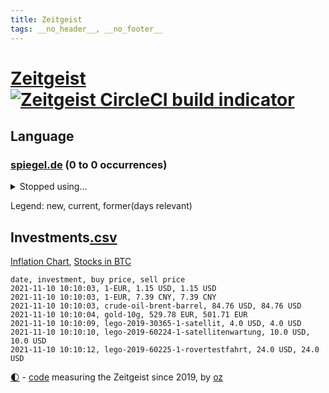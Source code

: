 ```yaml
---
title: Zeitgeist
tags: __no_header__, __no_footer__
---
```


# [Zeitgeist](https://oliz.io/zeitgeist/) [![Zeitgeist CircleCI build indicator](https://circleci.com/gh/ooz/zeitgeist.svg?style=shield)](https://circleci.com/gh/ooz/zeitgeist)

## Language

<h3><a href="https://www.spiegel.de" target="_blank">spiegel.de</a> (0 to 0 occurrences)</h3>
<p style="font-family:monospace">
</p>
<details>
<summary>Stopped using...</summary>
<p class="former" style="font-size:12pt">
geschrieben(391) kapitän(391) analyse(390) entscheidungen(390) ideen(390) franziska(389) gewissen(389) giffey(389) philippinen(389) stars(389) interessiert(388) mario(388) schoss(388) verlief(388) beantragen(387) erfolgreiche(387) erneuter(387) erstaunlich(387) gemeinden(387) kalifornien(387) kandidatinnen(387) konzernchef(387) legendären(387) maß(387) österreichischen(387) christoph(386) erhoben(386) geduld(386) gefährden(386) gekürt(386) gelernt(386) gerecht(386) islamischer(386) jüngsten(386) leitung(386) lufthansa(386) marcel(386) misshandelt(386) scheiterte(386) spätestens(386) unrecht(386) vertreten(386) wald(386) ehren(385) erscheinen(385) literatur(385) magdeburg(385) maria(385) massiv(385) reiche(385) spielten(385) tode(385) usbehörden(385) usjustizministerium(385) volker(385) wofür(385) zensur(385) 99(384) anerkennen(384) beweisen(384) france(384) ikone(384) insekten(384) mordfall(384) persönliche(384) reiner(384) richten(384) ringt(384) russell(384) verwirrung(384) youtube(384) zurückgetreten(384) überzeugt(384) altmaier(383) astrazeneca(383) b(383) depressionen(383) flughäfen(383) harter(383) haseloff(383) hunde(383) kassiert(383) mutige(383) stärken(383) turin(383) umstritten(383) verzweifelt(383) zugunsten(383) asiatischen(382) bundesamt(382) coronaschnelltests(382) dreht(382) einstigen(382) einzelne(382) engagement(382) hauses(382) institut(382) konflikte(382) räumen(382) schlimmsten(382) spaniens(382) tieren(382) vermeintliche(382) zunehmende(382) arbeitsbedingungen(381) beeinflussen(381) besseren(381) dahin(381) digitaler(381) erziehung(381) fabrik(381) fernen(381) geklärt(381) grünheide(381) massiver(381) reden(381) schnee(381) südkorea(381) terrormiliz(381) umsetzen(381) zeuge(381) ärzten(381) doku(380) fauci(380) geschlagen(380) kleiner(380) kleines(380) liege(380) länderchefs(380) mars(380) normalität(380) offensive(380) spanischen(380) stanley(380) usregierung(380) verbietet(380) 125(379) 37(379) atem(379) beklagen(379) besserung(379) bewährung(379) einzug(379) menschenrechte(379) radsport(379) times(379) trainieren(379) umstrittener(379) weißen(379) anschläge(378) arbeitgeber(378) finanzaufsicht(378) gelsenkirchen(378) härter(378) kompliziert(378) prinzessin(378) recherchen(378) toren(378) österreicher(378) 11000(377) aufgehoben(377) bilden(377) freund(377) hölle(377) kippen(377) klein(377) oma(377) richtige(377) sächsischen(377) 1945(376) auswertung(376) beschluss(376) emotionalen(376) fahrrad(376) galten(376) lebt(376) modell(376) parlamentswahl(376) regt(376) umfragen(376) usschauspielerin(376) 52(375) anja(375) freunden(375) geheimnis(375) halbfinale(375) unseren(375) vorzeitige(375) vorübergehend(375) zwischenzeitlich(375) erfuhr(374) gestrichen(374) grundgesetz(374) jahrhundert(374) leitet(374) nachspiel(374) schwachen(374) sexuell(374) stellten(374) unterricht(374) virologen(374) aufgegeben(373) aufschwung(373) billie(373) entscheidend(373) erfunden(373) etliche(373) jene(373) klassiker(373) maximilian(373) reporter(373) schlicht(373) sports(373) verteidigen(373) zuversichtlich(373) überholt(373) aufstellen(372) ausmaß(372) crash(372) dominic(372) einsetzen(372) geprüft(372) mick(372) rechtsaußen(372) schwierig(372) verteilung(372) christdemokraten(371) deutsches(371) ereignisse(371) porsche(371) spiegeltitelstory(371) verband(371) volle(371) vorjahr(371) enge(370) entsetzt(370) fake(370) fakten(370) form(370) hürden(370) meist(370) quer(370) schnellste(370) barbara(369) dar(369) demokratische(369) frachter(369) offizielle(369) reagierten(369) überlebende(369) auslösen(368) konsum(368) patient(368) verläufen(368) zahlte(368) zurücktreten(368) jürgen(367) mangel(367) ministerium(367) verklagen(367) 17jährige(366) kate(366) manipulierte(366) pipeline(366) womit(366) aufarbeitung(365) beantragt(365) jahrestag(365) mobile(365) nase(365) schumacher(365) säugling(365) 25jährigen(364) außerhalb(364) defensive(364) gesundheitsministerium(364) iphone(364) rechtzeitig(364) gekämpft(363) kevin(363) krawallen(363) sydney(363) großem(362) verhandeln(362) feuert(361) hinten(361) ähnliche(361) spenden(360) bürgerkrieg(359) erzielte(359) fehlern(359) journalist(359) nationalteam(359) präsenzunterricht(359) schrecken(359) älter(359) kippt(358) verheerend(358) analysiert(357) erwachsenen(357) landwirtschaft(357) america(356) beweise(356) einschränkung(356) versagen(356) drin(355) insolvenz(355) stört(355) äußerte(355) halbe(354) sprachen(354) tansania(353) angehörige(352) ausgeweitet(352) justin(350) skizziert(350) verfassungsgericht(350) wendet(350) hinweis(348) mischung(348) vermissten(348) dr(347) krisen(347) usbundesstaaten(347) benötigte(346) flughafens(346) intelligenz(346) kleinkind(345) rodrigo(345) runden(345) flüchtete(343) gefecht(343) missachtung(343) anschlägen(342) beobachtung(342) georg(342) gläubige(341) knacken(341) schottische(341) erhöhung(340) tyson(339) gesundheitliche(338) kontert(338) divers(337) laufbahn(337) verhinderte(337) vorgenommen(337) geflohen(336) sammelte(336) mittelpunkt(335) nächstes(335) dorf(334) trick(334) zeitung(334) betrieben(333) klarheit(332) bbc(331) nebenwirkungen(331) rückgängig(330) tragischen(330) 56(329) eingeliefert(328) existenz(328) fremden(327) gesetzlichen(327) empfinden(326) sammeln(325) theoretisch(322) riesigen(321) würdigung(320) schach(319) bestechung(318) schadensersatz(318) verweigerte(318) 32jährigen(317) politischer(317) inhaltlich(316) hartz(310) interviews(308) vertrauten(308) rächen(307) kilo(306) rekorde(306) kolleginnen(305) seniorin(304) souveränität(304) bundestagsabgeordnete(303) katzen(303) motivation(302) nordosten(301) berichtete(296) karolina(295) heidelberg(294) saisonende(294) harmlos(293) louis(292) adler(290) stationiert(288) heimatland(287) dosis(286) aufgebot(282) testpflicht(281) ausbeutung(280) iv(280) jagt(278) cent(277) infos(276) sehe(272) dokumentieren(271) nachbarland(271) lego(270) wiedervereinigung(270) amazons(268) radsportler(268) sondersitzung(268) erleichtert(265) verheißt(265) bergsteiger(263) gelöscht(263) expräsidenten(258) hubert(256) rüdiger(256) estland(255) staatsschutz(255) ausstellung(254) vorfälle(254) macher(253) v(252) geschrumpft(251) kannte(251) belästigt(250) geiselnahme(250) soldatinnen(250) stärkste(250) großstädten(248) konkreten(248) regierungsbildung(248) indiens(247) italiener(247) direkten(245) medaille(242) günstig(240) bischof(239) recherchiert(239) belgier(237) abbringen(236) bürgerrechtler(236) hilferuf(236) marsmission(235) duterte(230) universitäten(230) ausländischen(229) geimpften(229) orte(228) wildnis(228) paaren(227) tierschützer(227) 13jährigen(224) niemals(224) gebildet(221) redaktion(221) bälle(218) abgeschnitten(214) ermittlungsverfahren(213) topfavorit(213) tvinterview(213) erteilte(211) anzutreten(210) ausrichten(210) campus(209) wunde(208) sexuellem(204) forciert(203) mitverantwortlich(203) kanadischen(200) kellner(197) zoff(197) modellprojekt(196) geehrt(191) schwimmstar(190) pflegen(187) zufriedener(187) gnabry(186) nett(183) tempolimit(183) brian(182) massachusetts(180) loben(179) japanischen(178) ladesäulen(178) raúl(177) komme(176) motorrad(176) reichtum(175) steuerreform(171) raumfahrt(170) vertraut(170) blue(169) erzürnt(169) origin(169) abgezogen(168) besonderes(166) rekonstruktion(162) übten(162) philippinischen(161) verfassungsgerichts(161) zurückzukehren(161) ausgewählt(159) berücksichtigt(159) verfilmung(159) mögliches(158) randale(158) fronten(156) litten(156) ängste(155) bundesfinanzhof(153) erholen(153) gefälscht(150) energieagentur(149) felix(149) parlamentswahlen(147) akzeptieren(146) tank(146) revolutionieren(143) jüdisches(142) spitzen(142) testzentren(142) zugriff(142) fox(141) untersuchungsbericht(141) formel1rennen(139) zerstörungen(139) kuntz(138) laute(137) notlandung(137) 60jähriger(136) ambitionierte(136) umfang(136) gesichtserkennung(135) zentralbank(135) ausgebremst(134) formiert(134) zweifelhaften(134) ifoumfrage(133) längerer(133) südchinesisches(133) terroranschlägen(133) träumt(133) kultusminister(132) materialmangel(132) schwäche(132) engländer(131) hit(131) vormittag(131) hunderttausenden(130) künstlerische(130) wundert(130) 77jährige(129) eingemischt(129) rücktrittsgesuch(129) jon(128) mitspielen(128) traditionelle(127) volk(127) alarmbereitschaft(126) deutschlandkoalition(126) geschlossenheit(126) guido(126) seither(126) 28jähriger(125) jamaika(125) pflegte(125) strobl(125) vorerkrankungen(125) ultrarechte(124) amthor(123) kühnert(123) präsidium(123) beihilfe(122) schämt(122) streik(122) freute(121) krankheiten(121) mauerbau(121) mary(120) schimpft(120) täglichen(120) webber(120) bahnt(119) castillo(119) demenz(118) missbrauchsprozess(118) norwegische(118) verheerende(117) befassen(116) ferieninsel(116) spitzenpolitiker(116) klimabericht(115) wahlbeteiligung(114) aufgebaut(113) hindukusch(112) ki(112) mo(112) gerichtlich(111) stufen(111) bundeswehreinsatz(110) übertraf(109) aiwanger(108) akademie(108) leroy(107) linkenfraktionschef(107) phuket(107) sané(107) stilkritik(107) stockt(107) verfügen(107) geldwäsche(106) schillerndsten(105) ed(104) sätze(104) verlassenen(104) waldbrand(104) gesungen(103) motiviert(103) chaotischen(102) großraum(102) slowenien(102) impfstoffproduktion(101) medizinischer(101) ortskräfte(101) selbstkritisch(101) tadej(101) radprofis(100) 33jährige(99) coronasommer(98) pogačar(98) präsentierte(98) gewürdigt(97) versehen(97) wäldern(97) überflutungen(97) abschiedsbesuch(96) kronzeugen(96) murray(96) wdr(96) c(95) radprofi(95) überflutet(95) beinen(94) metall(94) schilderte(94) tusk(94) fachen(93) fury(93) lieferengpässen(93) winde(93) wmkampf(93) leser(92) leserinnen(92) naturschutz(92) perfekten(92) sortiert(92) vertragsverlängerung(92) elternkolumne(91) evakuieren(91) finalen(91) komiker(91) rauch(91) superstars(91) untreue(91) bremerhaven(90) dämmstoffe(90) hausnummer(90) mandat(90) technischen(90) cecilia(89) einsetzt(89) forschungsteam(89) jüngster(89) moscheen(89) stapfen(89) verschafften(89) havannasyndrom(88) dankte(87) komfort(87) lästert(87) mysteriösen(87) anstatt(86) fertigte(86) irischer(86) schwerelosigkeit(86) vitra(86) vizepräsidentin(86) wohnwagen(86) garage(85) handelsverband(85) henry(85) missbrauchsvorwürfe(85) supermarktregale(85) tu(85) usunternehmen(85) zutritt(85) aneinander(84) assimilieren(84) blockchain(84) erweisen(84) formel1pressestimmen(84) haar(84) impfzahlen(84) kinderärzte(84) megan(84) supermärkte(84) terrorprozess(84) bemerkenswerter(83) europäerinnen(83) lukrative(83) prägendsten(83) sturzfluten(83) dutertes(82) halfen(82) höchstwert(82) killer(82) nachgehen(82) notlanden(82) 1964(81) psychiatrischen(81) truck(81) unterscheiden(81) begreifen(80) coronapause(80) nächte(80) rückkehrer(80) usstars(80) zuliebe(80) falschgeld(79) heiratsantrag(79) immunsystem(79) malariaimpfstoff(79) schuhe(79) akzeptiert(78) bahnkunden(78) baupreise(78) schwesterparteien(78) auszahlungen(77) ernteausfälle(77) israelischem(77) konzertfilm(77) mutterkonzerns(77) rechtsfehler(77) rätselhafte(77) soul(77) umlauf(77) alaska(76) bankenaufseher(76) boulevard(76) bye(76) einlegen(76) erfordert(76) haas(76) kandahar(76) marsalek(76) sirenen(76) usstaaten(76) ächzen(76) are(75) beibringen(75) eindeutigen(75) freut's(75) kennzeichnen(75) philippinische(75) populär(75) zwischenfälle(75) coronagipfel(74) erkunden(74) körperliche(74) 700(73) bemerkbar(73) geheimdienstchef(73) silbermedaille(73) sinfonien(73) stellvertreter(73) vorlauf(73) carrie(72) demonstrierten(72) jagger(72) reese(72) rückendeckung(72) simulieren(72) witherspoon(72) aniston(71) billigen(71) eilt(70) fußballverbände(70) gloria(70) günstiges(70) hartnäckig(70) impfwilligen(70) kunduz(70) kärnten(70) köpfen(70) libanesischen(70) parkplätze(70) rützel(70) südsudan(70) twitch(70) bellido(69) hochsprung(69) bereitete(68) entschädigt(68) erdrutschen(68) grenzregime(68) heilbronn(68) jährt(68) lebenden(68) löschen(68) verheiratet(68) ökologischen(68) abflug(67) achtjährige(67) obergrenze(67) tödlichste(67) wanderung(67) übertragen(67) angegeben(66) durchbricht(66) einspruch(66) gesa(66) scherzt(66) aktiviert(65) erhofft(65) gewagt(65) schiefgehen(65) aktivieren(64) beträge(64) bobic(64) eintreten(64) entdecker(64) geleakter(64) kelly(64) kundschaft(64) paket(64) resultat(64) satte(64) store(64) taifun(64) vorwurfs(64) we(64) akteure(63) cdupräsidium(63) gestreikt(63) materialengpässen(63) medaillenspiegel(63) polizeiwache(63) problematische(63) jungtiere(62) juristisches(62) lagebericht(62) leib(62) vorläufigen(62) dolmetscher(61) ergeben(61) katastrophaler(61) kompakte(61) steiles(61) verschleppten(61) grippeviren(60) kontaktpersonen(60) machine(60) verbrachte(60) verbrannt(60) wasserversorgung(60) artenvielfalt(59) ehen(59) heiße(59) müttern(59) craig(58) enthauptet(58) handelte(58) klopp(58) liverpools(58) rückruf(58) uneingeschränkt(58) wissing(58) absender(57) ausbleibt(57) forschern(57) gesundheitswesen(57) kirk(57) omid(57) reuter(57) schräg(57) staatsbesuch(57) teslagigafactory(57) 132(56) hochdruck(56) immobilienpreise(56) knast(56) lieferschwierigkeiten(56) tankstellen(56) verletzungspause(56) algorithmen(55) beleben(55) ebolavirus(55) fiasko(55) migrationsgeschichte(55) schnellster(55) steil(55) umfassenden(55) heimspiel(54) immobilien(54) retteten(54) schweres(54) tierwelt(54) kriminalreporters(53) linkedin(53) nuklear(53) polnisches(53) vegan(53) abfinden(52) behinderungen(52) betriebenen(52) investiert(52) kobra(52) krebszellen(52) ließe(52) geringe(51) architekten(50) befreiung(50) emirat(50) fredi(50) stacheldrahtzaun(50) standard(50) 73(49) aufgegriffen(49) facebookkonzern(49) heidenheim(49) jetski(49) jetskifahrer(49) messungen(49) nadia(49) rettungsflüge(49) strafverfolger(49) gangs(48) involviert(48) jake(48) alpine(47) hang(47) hawaii(47) peinliche(47) schwachstellen(47) überraschende(47) abziehen(46) guide(46) heilmittel(46) stoppten(46) weltberühmte(46) friedensnobelpreisträgerin(45) katastrophalen(45) natascha(45) positionieren(45) trotzen(45) zusage(45) abbau(44) dringender(44) imker(44) insektensterben(44) kaminski(44) lebende(44) modellprojekte(44) mops(44) riesenrad(44) sportwagen(44) unterschiedlichen(44) abgeordnetenhauswahl(43) abgewendet(43) anschlags(43) fressen(43) hexen(43) hexerei(43) onehitwonder(43) schott(43) toxische(43) 1138(42) bayerischer(42) gewölbe(42) regale(42) spdgeneralsekretär(42) windrädern(42) gelsenkirchener(41) grenzregion(41) innovationen(41) personenkult(41) royals(41) straßenrennen(41) angeschlossen(40) blutspende(40) eifersucht(40) modernisierung(40) protokoll(40) stranden(40) beeinträchtigen(39) gelähmt(39) geständnis(39) herzschlaggesetz(39) hoffnungsträger(39) nahenden(39) wettete(39) abbrechen(38) cats(38) finanzbeamter(38) lösungen(38) musicals(38) rotgrünroten(38) startplatz(38) betrugsfall(37) integration(37) vereinen(37) 52jährigen(36) co₂ausstoß(36) diskriminierend(36) finanzlücke(36) fischers(36) flicks(36) klargestellt(36) lagers(36) spiegelkorrespondent(36) tuberkulose(36) ausreichende(35) heftigere(35) kuban(35) parteikollegen(35) stillstand(35) tilman(35) verzichtete(35) wiederholung(35) aschewolke(34) geschlechter(34) ordnete(34) 81jährige(33) defekte(33) gemeinsamkeiten(33) geschosse(33) ifo(33) kaution(33) sponsert(33) tarifverhandlungen(32) vorteil(32) wiens(32) wohnungsnot(32) gasversorger(31) komplott(31) pflichten(31) politikbetrieb(31) umgebracht(31) ableger(30) bekräftigt(30) einklagen(30) erklärungen(30) erzbischof(30) euländern(30) gestimmt(30) jamaikakoalition(30) kursieren(30) nobelpreisträger(30) weltraumtourismus(30) wertet(30) zugehörigkeit(30) großbank(29) interviewen(29) mehrwertsteuersenkung(29) angezündet(28) durchgefallen(28) heikle(28) morgan(28) rätselt(28) spitzenspiel(28) syrers(28) söders(28) verbrauchern(28) csuvorsitzenden(27) fälschung(27) sanierung(27) tweets(27) feminismus(26) schiefgelaufen(26) blödsinn(25) exbürgermeister(25) manövern(25) sitz(25) weißes(25) wählten(25) älteste(25) blutiger(24) hadern(24) immobilienriesen(24) joy(24) justizministerium(24) krisenkonzern(24) rheinneckarkreis(24) unheimliche(24) weltbank(24) aufgibt(23) balkon(23) erneuerung(23) rückschlägen(23) beeinflusst(22) beratungen(22) beugen(22) genügt(22) kathedrale(22) mischen(22) mobil(22) texanischen(22) tvauftritt(22) wada(22) zusammenbrechen(22) ähnlicher(22) alberto(21) angesprochen(21) barriere(21) gehofft(21) heizung(21) putzplan(21) salazar(21) 250000(20) 9000(20) betrugsvorwürfe(20) brennstoff(20) drogenkrieg(20) ehrung(20) emotionen(20) epische(20) fluglinie(20) migrant(20) polenz(20) rechtsextremist(20) ruprecht(20) traurigkeit(20) weinsberg(20) zinszahlung(20) ärmeren(20) coldplay(19) eruptionen(19) krankenkassen(19) lavastrom(19) profiliertesten(19) rucksack(19) wahltag(19) warteschlangen(19) wesen(19) berlinwahl(18) direkte(18) idaroberstein(18) populisten(18) schüller(18) sondierungen(18) spezielle(18) staatengemeinschaft(18) tristesse(18) heinrich(17) schuldenobergrenze(17) tankstellenkassierer(17) überalterung(17) erleben(16) freiewählerchef(16) grippeimpfung(16) kongo(16) londonerin(16) mockridge(16) erik(15) grenzwerten(15) kosteten(15) landeswahlleiterin(15) malottki(15) manipulationsvorwürfen(15) sozialverbände(15) usjustiz(15) vermutete(15) billionenschweren(14) europapokal(14) meistens(14) namensliste(14) sondierungsgesprächen(14) verständigt(14) agent(13) entführern(13) gleichermaßen(13) ig(13) nobelpreis(13) witze(13) 93(12) arbeitgebern(12) befreiungsschlag(12) diskussionskultur(12) entwickler(12) sondierungsgespräche(12) todesopfern(12) wortführer(12) arbeitskräften(11) benzinkrise(11) fatales(11) grundlegende(11) götz(11) nimm(11) schiitischen(11) straftätern(11) tüfteln(11) verhaltener(11)
</p>
</details>
<p>Legend: <span class="new">new</span>, <span class="current">current</span>, <span class="former">former(days relevant)</span></p>

## Investments[.csv](investments.csv)

[Inflation Chart](https://inflationchart.com),
[Stocks in BTC](https://stonksinbtc.xyz/)

```
date, investment, buy price, sell price
2021-11-10 10:10:03, 1-EUR, 1.15 USD, 1.15 USD
2021-11-10 10:10:03, 1-EUR, 7.39 CNY, 7.39 CNY
2021-11-10 10:10:03, crude-oil-brent-barrel, 84.76 USD, 84.76 USD
2021-11-10 10:10:04, gold-10g, 529.78 EUR, 501.71 EUR
2021-11-10 10:10:09, lego-2019-30365-1-satellit, 4.0 USD, 4.0 USD
2021-11-10 10:10:10, lego-2019-60224-1-satellitenwartung, 10.0 USD, 10.0 USD
2021-11-10 10:10:12, lego-2019-60225-1-rovertestfahrt, 24.0 USD, 24.0 USD
```

<footer>
<a href="javascript:toggleTheme()" class="nav">🌓</a>
- <a href="https://github.com/ooz/zeitgeist">code</a> measuring the Zeitgeist since 2019, by <a href="https://oliz.io">oz</a>
</footer>
